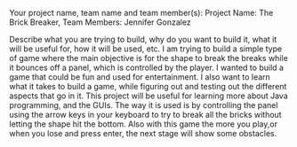 Your project name, team name and team member(s): 
Project Name: The Brick Breaker, Team Members: Jennifer Gonzalez

Describe what you are trying to build, why do you want to build it, what it will be useful for, how it will be used, etc. 
I am trying to build a simple type of game where the main objective is for the shape to break the breaks while it bounces off a panel, which is controlled by the player. I wanted to build a game that could be fun and used for entertainment. I also want to learn what it takes  to build a game, while figuring out and  testing out the different aspects that go in it. This project will be useful for learning more about Java programming, and the GUIs. The way it is used is by controlling the panel using the arrow keys in your keyboard to try to break all the bricks without letting the shape hit the bottom. Also with this game the more you play,or when you lose and press enter, the next stage will show some obstacles.
